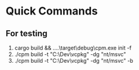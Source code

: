 # Quick Commands

## For testing

1. cargo build && ..\..\target\debug\cpm.exe init -f
2. ./cpm build -t "C:\Dev\vcpkg" -dg "nt/msvc"
3. ./cpm build -t "C:\Dev\vcpkg" -dg "nt/msvc" -b
